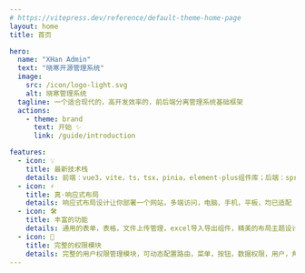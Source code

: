 ```yaml
---
# https://vitepress.dev/reference/default-theme-home-page
layout: home
title: 首页

hero:
  name: "XHan Admin"
  text: "晓寒开源管理系统"
  image:
    src: /icon/logo-light.svg
    alt: 晓寒管理系统
  tagline: 一个适合现代的，高开发效率的，前后端分离管理系统基础框架
  actions:
    - theme: brand
      text: 开始 ✨
      link: /guide/introduction

features:
  - icon: 💡
    title: 最新技术栈
    details: 前端：vue3，vite，ts，tsx，pinia，element-plus组件库；后端：springboot3，springcloud，springcloudalibaba微服务架构
  - icon: ⚡️
    title: 真·响应式布局
    details: 响应式布局设计让你部署一个网站，多端访问，电脑，手机，平板，均已适配
  - icon: 🛠️
    title: 丰富的功能
    details: 通用的表单，表格，文件上传管理，excel导入导出组件，精美的布局主题设计，支持暗黑主题
  - icon: 🔩
    title: 完整的权限模块
    details: 完整的用户权限管理模块，可动态配置路由，菜单，按钮，数据权限，用户，角色，岗位，用户组。
---
```

